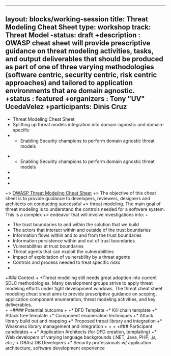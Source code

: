  ---
 layout: blocks/working-session
 title: Threat Modeling Cheat Sheet
 type: workshop
 track: Threat Model
-status: draft
+description : OWASP cheat sheet will provide prescriptive guidance on threat modeling activities, tasks, and output deliverables that should be produced as part of one of three varying methodologies (software centric, security centric, risk centric approaches) and tailored to application environments that are domain agnostic.  
+status      : featured
+organizers  : Tony "UV" UcedaVelez
+participants: Dinis Cruz
 ---
 
 - Threat Modeling Cheat Sheet
  - Splitting up threat models integration into domain-agnostic and domain-specific
- - Enabling Security champions to perform domain agnostic threat models
+ - Enabling Security champions to perform domain agnostic threat models
+ 
+
+
+> [OWASP Threat Modeling Cheat Sheet](https://www.owasp.org/index.php/Threat_Modeling_Cheat_Sheet)
+> The objective of this cheat sheet is to provide guidance to developers, reviewers, designers and architects on conducting successful
+> threat modeling. The main goal of threat modeling is to understand the controls needed for a software system. This is a complex 
+> endeavor that will involve investigations into:
+
+    The trust boundaries to and within the solution that we build
+    The actors that interact within and outside of the trust boundaries
+    Information flows within and to and from the trust boundaries
+    Information persistence within and out of trust boundaries
+    Vulnerabilities at trust boundaries
+    Threat agents that can exploit the vulnerabilities
+    Impact of exploitation of vulnerability by a threat agents
+    Controls and process needed to treat specific risks
+
+### Context
+
+Threat modeling still needs great adoption into current SDLC methodologies. Many development groups strive to apply threat modeling efforts under tight development windows.  The threat cheat sheet modeling cheat sheet aims to provide prescriptive guidance on scoping, application component enumeration, threat modeling activities, and key deliverables.    
+
+#### Potential outcome
+
+* DFD Template
+* Kill chain template
+* Attack tree template
+* Component enumeration techniques
+* Attack library build out and mapping
+* Proposed threat library and integration
+* Weakness library management and integration
+
+
+
+### Participant candidates
+
+* Application Architects (for DFD creation, templating)
+* Web developers of varying language backgrounds (.NET, Java, PHP, *.js, etc.) 
+* DBAs/ DB Developers 
+* Security professionals w/ application architecture, software development experience
